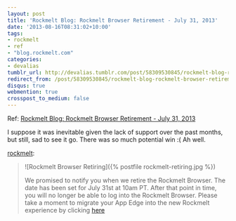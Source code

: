 ```yaml
---
layout: post
title: 'Rockmelt Blog: Rockmelt Browser Retirement - July 31, 2013'
date: '2013-08-16T08:31:02+10:00'
tags:
- rockmelt
- ref
- "blog.rockmelt.com"
categories:
- devalias
tumblr_url: http://devalias.tumblr.com/post/58309530845/rockmelt-blog-rockmelt-browser-retirement-july
redirect_from: /post/58309530845/rockmelt-blog-rockmelt-browser-retirement-july
disqus: true
webmention: true
crosspost_to_medium: false
---
```

Ref: [Rockmelt Blog: Rockmelt Browser Retirement - July 31, 2013](http://blog.rockmelt.com/post/55124002701/rockmelt-browser-retirement-july-31-2013)

I suppose it was inevitable given the lack of support over the past months, but still, sad to see it go. There was so much potential win :( Ah well.

[rockmelt](http://blog.rockmelt.com/post/55124002701/rockmelt-browser-retirement-july-31-2013):

> ![Rockmelt Browser Retiring]({% postfile rockmelt-retiring.jpg %})
>
> We promised to notify you when we retire the Rockmelt Browser. The date has been set for July 31st at 10am PT. After that point in time, you will no longer be able to log into the Rockmelt Browser. Please take a moment to migrate your App Edge into the new Rockmelt experience by clicking [here](http://rockmelt.com/?import=true)

